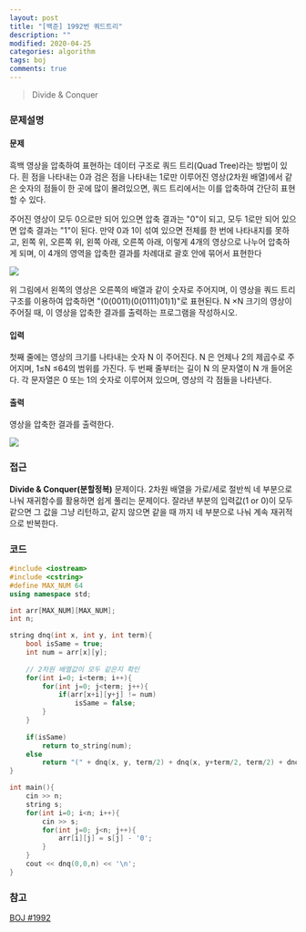 ```yaml
---
layout: post
title: "[백준] 1992번 쿼드트리"
description: ""
modified: 2020-04-25
categories: algorithm
tags: boj
comments: true
---
```


> Divide & Conquer

### 문제설명

#### 문제
흑백 영상을 압축하여 표현하는 데이터 구조로 쿼드 트리(Quad Tree)라는 방법이 있다. 흰 점을 나타내는 0과 검은 점을 나타내는 1로만 이루어진 영상(2차원 배열)에서 같은 숫자의 점들이 한 곳에 많이 몰려있으면, 쿼드 트리에서는 이를 압축하여 간단히 표현할 수 있다.

주어진 영상이 모두 0으로만 되어 있으면 압축 결과는 "0"이 되고, 모두 1로만 되어 있으면 압축 결과는 "1"이 된다. 만약 0과 1이 섞여 있으면 전체를 한 번에 나타내지를 못하고, 왼쪽 위, 오른쪽 위, 왼쪽 아래, 오른쪽 아래, 이렇게 4개의 영상으로 나누어 압축하게 되며, 이 4개의 영역을 압축한 결과를 차례대로 괄호 안에 묶어서 표현한다

<img src="https://www.dropbox.com/s/zyh2do6er2tpyxi/1992.png?dl=1">

위 그림에서 왼쪽의 영상은 오른쪽의 배열과 같이 숫자로 주어지며, 이 영상을 쿼드 트리 구조를 이용하여 압축하면 "(0(0011)(0(0111)01)1)"로 표현된다.  N ×N 크기의 영상이 주어질 때, 이 영상을 압축한 결과를 출력하는 프로그램을 작성하시오.

#### 입력
첫째 줄에는 영상의 크기를 나타내는 숫자 N 이 주어진다. N 은 언제나 2의 제곱수로 주어지며, 1≤N ≤64의 범위를 가진다. 두 번째 줄부터는 길이 N 의 문자열이 N 개 들어온다. 각 문자열은 0 또는 1의 숫자로 이루어져 있으며, 영상의 각 점들을 나타낸다.

#### 출력
영상을 압축한 결과를 출력한다.

<img src="https://www.dropbox.com/s/tmvlyw92gknu7d0/1992_example.PNG?dl=1">

### 접근
**Divide & Conquer(분할정복)** 문제이다. 2차원 배열을 가로/세로 절반씩 네 부분으로 나눠 재귀함수를 활용하면 쉽게 풀리는 문제이다. 잘라낸 부분의 입력값(1 or 0)이 모두 같으면 그 값을 그냥 리턴하고, 같지 않으면 같을 때 까지 네 부분으로 나눠 계속 재귀적으로 반복한다.


### 코드
```cpp
#include <iostream>
#include <cstring>
#define MAX_NUM 64
using namespace std;

int arr[MAX_NUM][MAX_NUM];
int n;

string dnq(int x, int y, int term){
	bool isSame = true;
	int num = arr[x][y];
	
    // 2차원 배열값이 모두 같은지 확인
	for(int i=0; i<term; i++){
		for(int j=0; j<term; j++){
			if(arr[x+i][y+j] != num)
				isSame = false;
		}
	}
	
	if(isSame)
		return to_string(num);
	else
		return "(" + dnq(x, y, term/2) + dnq(x, y+term/2, term/2) + dnq(x+term/2, y, term/2) + dnq(x+term/2, y+term/2, term/2) + ")";
}

int main(){
	cin >> n;
	string s;
	for(int i=0; i<n; i++){
		cin >> s;
		for(int j=0; j<n; j++){
			arr[i][j] = s[j] - '0';
		}
	}
	cout << dnq(0,0,n) << '\n';
}
```

### 참고
[BOJ #1992](https://www.acmicpc.net/problem/1992)  
